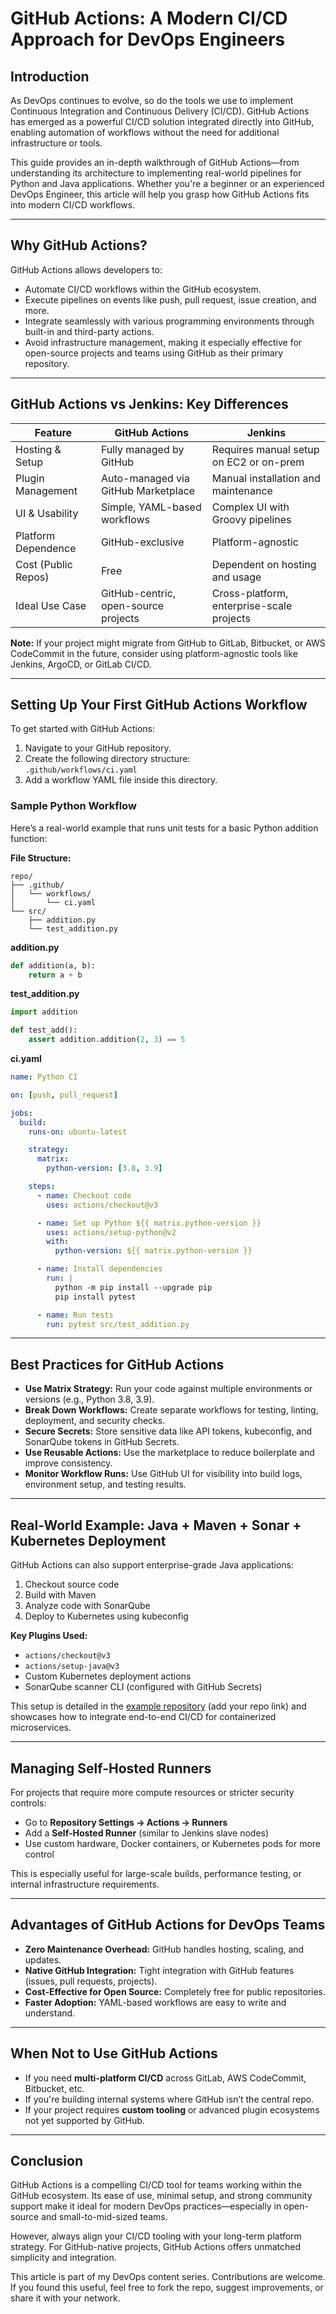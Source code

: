 # GitHub Actions: A Modern CI/CD Approach for DevOps Engineers

## Introduction

As DevOps continues to evolve, so do the tools we use to implement Continuous Integration and Continuous Delivery (CI/CD). GitHub Actions has emerged as a powerful CI/CD solution integrated directly into GitHub, enabling automation of workflows without the need for additional infrastructure or tools.

This guide provides an in-depth walkthrough of GitHub Actions—from understanding its architecture to implementing real-world pipelines for Python and Java applications. Whether you're a beginner or an experienced DevOps Engineer, this article will help you grasp how GitHub Actions fits into modern CI/CD workflows.

---

## Why GitHub Actions?

GitHub Actions allows developers to:

- Automate CI/CD workflows within the GitHub ecosystem.
- Execute pipelines on events like push, pull request, issue creation, and more.
- Integrate seamlessly with various programming environments through built-in and third-party actions.
- Avoid infrastructure management, making it especially effective for open-source projects and teams using GitHub as their primary repository.

---

## GitHub Actions vs Jenkins: Key Differences

| Feature                  | GitHub Actions                            | Jenkins                                  |
|--------------------------|-------------------------------------------|-------------------------------------------|
| Hosting & Setup          | Fully managed by GitHub                   | Requires manual setup on EC2 or on-prem   |
| Plugin Management        | Auto-managed via GitHub Marketplace       | Manual installation and maintenance       |
| UI & Usability           | Simple, YAML-based workflows              | Complex UI with Groovy pipelines          |
| Platform Dependence      | GitHub-exclusive                          | Platform-agnostic                         |
| Cost (Public Repos)      | Free                                      | Dependent on hosting and usage            |
| Ideal Use Case           | GitHub-centric, open-source projects      | Cross-platform, enterprise-scale projects |

**Note:** If your project might migrate from GitHub to GitLab, Bitbucket, or AWS CodeCommit in the future, consider using platform-agnostic tools like Jenkins, ArgoCD, or GitLab CI/CD.

---

## Setting Up Your First GitHub Actions Workflow

To get started with GitHub Actions:

1. Navigate to your GitHub repository.
2. Create the following directory structure:  
   `.github/workflows/ci.yaml`
3. Add a workflow YAML file inside this directory.

### Sample Python Workflow

Here’s a real-world example that runs unit tests for a basic Python addition function:

**File Structure:**

```
repo/
├── .github/
│   └── workflows/
│       └── ci.yaml
└── src/
    ├── addition.py
    └── test_addition.py
```

**addition.py**
```python
def addition(a, b):
    return a + b
```

**test_addition.py**
```python
import addition

def test_add():
    assert addition.addition(2, 3) == 5
```

**ci.yaml**
```yaml
name: Python CI

on: [push, pull_request]

jobs:
  build:
    runs-on: ubuntu-latest

    strategy:
      matrix:
        python-version: [3.8, 3.9]

    steps:
      - name: Checkout code
        uses: actions/checkout@v3

      - name: Set up Python ${{ matrix.python-version }}
        uses: actions/setup-python@v2
        with:
          python-version: ${{ matrix.python-version }}

      - name: Install dependencies
        run: |
          python -m pip install --upgrade pip
          pip install pytest

      - name: Run tests
        run: pytest src/test_addition.py
```

---

## Best Practices for GitHub Actions

- **Use Matrix Strategy:** Run your code against multiple environments or versions (e.g., Python 3.8, 3.9).
- **Break Down Workflows:** Create separate workflows for testing, linting, deployment, and security checks.
- **Secure Secrets:** Store sensitive data like API tokens, kubeconfig, and SonarQube tokens in GitHub Secrets.
- **Use Reusable Actions:** Use the marketplace to reduce boilerplate and improve consistency.
- **Monitor Workflow Runs:** Use GitHub UI for visibility into build logs, environment setup, and testing results.

---

## Real-World Example: Java + Maven + Sonar + Kubernetes Deployment

GitHub Actions can also support enterprise-grade Java applications:

1. Checkout source code
2. Build with Maven
3. Analyze code with SonarQube
4. Deploy to Kubernetes using kubeconfig

**Key Plugins Used:**

- `actions/checkout@v3`
- `actions/setup-java@v3`
- Custom Kubernetes deployment actions
- SonarQube scanner CLI (configured with GitHub Secrets)

This setup is detailed in the [example repository](https://github.com/) (add your repo link) and showcases how to integrate end-to-end CI/CD for containerized microservices.

---

## Managing Self-Hosted Runners

For projects that require more compute resources or stricter security controls:

- Go to **Repository Settings → Actions → Runners**
- Add a **Self-Hosted Runner** (similar to Jenkins slave nodes)
- Use custom hardware, Docker containers, or Kubernetes pods for more control

This is especially useful for large-scale builds, performance testing, or internal infrastructure requirements.

---

## Advantages of GitHub Actions for DevOps Teams

- **Zero Maintenance Overhead:** GitHub handles hosting, scaling, and updates.
- **Native GitHub Integration:** Tight integration with GitHub features (issues, pull requests, projects).
- **Cost-Effective for Open Source:** Completely free for public repositories.
- **Faster Adoption:** YAML-based workflows are easy to write and understand.

---

## When Not to Use GitHub Actions

- If you need **multi-platform CI/CD** across GitLab, AWS CodeCommit, Bitbucket, etc.
- If you're building internal systems where GitHub isn’t the central repo.
- If your project requires **custom tooling** or advanced plugin ecosystems not yet supported by GitHub.

---

## Conclusion

GitHub Actions is a compelling CI/CD tool for teams working within the GitHub ecosystem. Its ease of use, minimal setup, and strong community support make it ideal for modern DevOps practices—especially in open-source and small-to-mid-sized teams.

However, always align your CI/CD tooling with your long-term platform strategy. For GitHub-native projects, GitHub Actions offers unmatched simplicity and integration.

This article is part of my DevOps content series. Contributions are welcome. If you found this useful, feel free to fork the repo, suggest improvements, or share it with your network.
